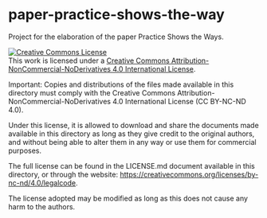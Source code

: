 # paper-practice-shows-the-way

Project for the elaboration of the paper Practice Shows the Ways.

<a rel="license" href="http://creativecommons.org/licenses/by-nc-nd/4.0/"><img alt="Creative Commons License" style="border-width:0" src="https://i.creativecommons.org/l/by-nc-nd/4.0/88x31.png" /></a><br />This work is licensed under a <a rel="license" href="http://creativecommons.org/licenses/by-nc-nd/4.0/">Creative Commons Attribution-NonCommercial-NoDerivatives 4.0 International License</a>.

Important: Copies and distributions of the files made available in this directory must comply with the Creative Commons Attribution-NonCommercial-NoDerivatives 4.0 International License (CC BY-NC-ND 4.0).

Under this license, it is allowed to download and share the documents made available in this directory as long as they give credit to the original authors, and without being able to alter them in any way or use them for commercial purposes.

The full license can be found in the LICENSE.md document available in this directory, or through the website: https://creativecommons.org/licenses/by-nc-nd/4.0/legalcode.

The license adopted may be modified as long as this does not cause any harm to the authors.
